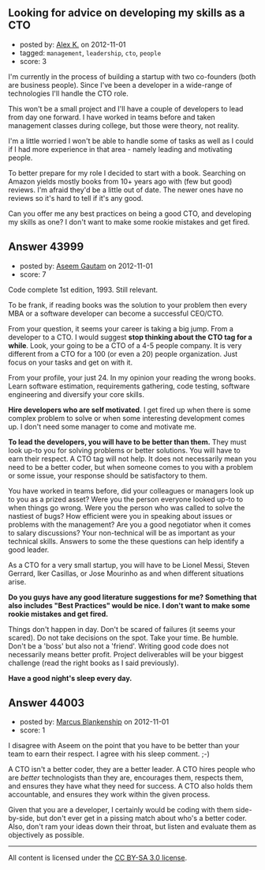 ## Looking for advice on developing my skills as a CTO

- posted by: [Alex K.](https://stackexchange.com/users/-1/21429-alex-k) on 2012-11-01
- tagged: `management`, `leadership`, `cto`, `people`
- score: 3

I'm currently in the process of building a startup with two co-founders (both are business people). Since I've been a developer in a wide-range of technologies I'll handle the CTO role.

This won't be a small project and I'll have a couple of developers to lead from day one forward. I have worked in teams before and taken management classes during college, but those were theory, not reality.

I'm a little worried I won't be able to handle some of tasks as well as I could if I had more experience in that area - namely leading and motivating people.

To better prepare for my role I decided to start with a book. Searching on Amazon yields mostly books from 10+ years ago with (few but good) reviews. I'm afraid they'd be a little out of date. The newer ones have no reviews so it's hard to tell if it's any good.

Can you offer me any best practices on being a good CTO, and developing my skills as one? I don't want to make some rookie mistakes and get fired.




## Answer 43999

- posted by: [Aseem Gautam](https://stackexchange.com/users/-1/17251-aseem-gautam) on 2012-11-01
- score: 7

Code complete 1st edition, 1993. Still relevant. 

To be frank, if reading books was the solution to your problem then every MBA or a software developer can become a successful CEO/CTO. 

From your question, it seems your career is taking a big jump. From a developer to a CTO. I would suggest **stop thinking about the CTO tag for a while**. Look, your going to be a CTO of a 4-5 people company. It is very different from a CTO for a 100 (or even a 20) people organization. Just focus on your tasks and get on with it.

From your profile, your just 24. In my opinion your reading the wrong books. Learn software estimation, requirements gathering, code testing, software engineering and diversify your core skills. 

**Hire developers who are self motivated**. I get fired up when there is some complex problem to solve or when some interesting development comes up. I don't need some manager to come and motivate me. 

**To lead the developers, you will have to be better than them.** They must look up-to you for solving problems or better solutions. You will have to earn their respect. A CTO tag will not help. It does not necessarily mean you need to be a better coder, but when someone comes to you with a problem or some issue, your response should be satisfactory to them.

You have worked in teams before, did your colleagues or managers look up to you as a prized asset? Were you the person everyone looked up-to to when things go wrong. Were you the person who was called to solve the nastiest of bugs? How efficient were you in speaking about issues or problems with the management? Are you a good negotiator when it comes to salary discussions? Your non-technical will be as important as your technical skills. Answers to some the these questions can help identify a good leader.

As a CTO for a very small startup, you will have to be Lionel Messi, Steven Gerrard, Iker Casillas, or Jose Mourinho as and when different situations arise.

**Do you guys have any good literature suggestions for me? Something that also includes "Best Practices" would be nice. I don't want to make some rookie mistakes and get fired.**

Things don't happen in day. Don't be scared of failures (it seems your scared). Do not take decisions on the spot. Take your time. Be humble. Don't be a 'boss' but also not a 'friend'. Writing good code does not necessarily means better profit. Project deliverables will be your biggest challenge (read the right books as I said previously). 

**Have a good night's sleep every day.**


## Answer 44003

- posted by: [Marcus Blankenship](https://stackexchange.com/users/-1/20-marcus-blankenship) on 2012-11-01
- score: 1

I disagree with Aseem on the point that you have to be better than your team to earn their respect.  I agree with his sleep comment.  ;-)

A CTO isn't a better coder, they are a better leader.  A CTO hires people who are *better* technologists than they are, encourages them, respects them, and ensures they have what they need for success.  A CTO also holds them accountable, and ensures they work within the given process.  

Given that you are a developer, I certainly would be coding with them side-by-side, but don't ever get in a pissing match about who's a better coder.  Also, don't ram your ideas down their throat, but listen and evaluate them as objectively as possible.






---

All content is licensed under the [CC BY-SA 3.0 license](https://creativecommons.org/licenses/by-sa/3.0/).
